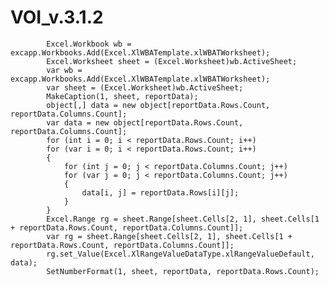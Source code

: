 # VOI_v.3.1.2

            Excel.Workbook wb = excapp.Workbooks.Add(Excel.XlWBATemplate.xlWBATWorksheet);
            Excel.Worksheet sheet = (Excel.Worksheet)wb.ActiveSheet;
            var wb = excapp.Workbooks.Add(Excel.XlWBATemplate.xlWBATWorksheet);
            var sheet = (Excel.Worksheet)wb.ActiveSheet;
            MakeCaption(1, sheet, reportData);
            object[,] data = new object[reportData.Rows.Count, reportData.Columns.Count];
            var data = new object[reportData.Rows.Count, reportData.Columns.Count];
            for (int i = 0; i < reportData.Rows.Count; i++)
            for (var i = 0; i < reportData.Rows.Count; i++)
            {
                for (int j = 0; j < reportData.Columns.Count; j++)
                for (var j = 0; j < reportData.Columns.Count; j++)
                {
                    data[i, j] = reportData.Rows[i][j];
                }
            }
            Excel.Range rg = sheet.Range[sheet.Cells[2, 1], sheet.Cells[1 + reportData.Rows.Count, reportData.Columns.Count]];
            var rg = sheet.Range[sheet.Cells[2, 1], sheet.Cells[1 + reportData.Rows.Count, reportData.Columns.Count]];
            rg.set_Value(Excel.XlRangeValueDataType.xlRangeValueDefault, data);
            SetNumberFormat(1, sheet, reportData, reportData.Rows.Count);
